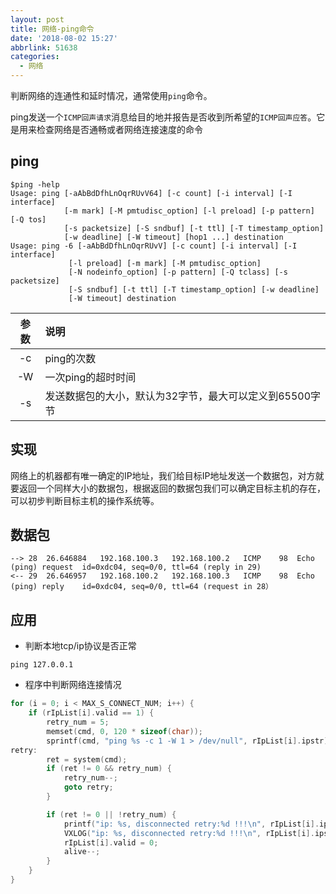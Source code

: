 ```yaml
---
layout: post
title: 网络-ping命令
date: '2018-08-02 15:27'
abbrlink: 51638
categories:
  - 网络
---
```


判断网络的连通性和延时情况，通常使用`ping`命令。

ping发送一个`ICMP回声请求`消息给目的地并报告是否收到所希望的`ICMP回声应答`。它是用来检查网络是否通畅或者网络连接速度的命令

<!--more-->

## ping

```
$ping -help
Usage: ping [-aAbBdDfhLnOqrRUvV64] [-c count] [-i interval] [-I interface]
            [-m mark] [-M pmtudisc_option] [-l preload] [-p pattern] [-Q tos]
            [-s packetsize] [-S sndbuf] [-t ttl] [-T timestamp_option]
            [-w deadline] [-W timeout] [hop1 ...] destination
Usage: ping -6 [-aAbBdDfhLnOqrRUvV] [-c count] [-i interval] [-I interface]
             [-l preload] [-m mark] [-M pmtudisc_option]
             [-N nodeinfo_option] [-p pattern] [-Q tclass] [-s packetsize]
             [-S sndbuf] [-t ttl] [-T timestamp_option] [-w deadline]
             [-W timeout] destination
```
| 参数 | 说明               |
|:----:|:-------------------|
| -c  | ping的次数         |
| -W  | 一次ping的超时时间 |
| -s  | 发送数据包的大小，默认为32字节，最大可以定义到65500字节  |

## 实现

网络上的机器都有唯一确定的IP地址，我们给目标IP地址发送一个数据包，对方就要返回一个同样大小的数据包，根据返回的数据包我们可以确定目标主机的存在，可以初步判断目标主机的操作系统等。

## 数据包

```
--> 28	26.646884	192.168.100.3	192.168.100.2	ICMP	98	Echo (ping) request  id=0xdc04, seq=0/0, ttl=64 (reply in 29)
<-- 29	26.646957	192.168.100.2	192.168.100.3	ICMP	98	Echo (ping) reply    id=0xdc04, seq=0/0, ttl=64 (request in 28）
```

## 应用

* 判断本地tcp/ip协议是否正常
```
ping 127.0.0.1
```
* 程序中判断网络连接情况
``` C
for (i = 0; i < MAX_S_CONNECT_NUM; i++) {
    if (rIpList[i].valid == 1) {
        retry_num = 5;
        memset(cmd, 0, 120 * sizeof(char));
        sprintf(cmd, "ping %s -c 1 -W 1 > /dev/null", rIpList[i].ipstr);
retry:
        ret = system(cmd);
        if (ret != 0 && retry_num) {
            retry_num--;
            goto retry;
        }

        if (ret != 0 || !retry_num) {
            printf("ip: %s, disconnected retry:%d !!!\n", rIpList[i].ipstr, retry_num);
            VXLOG("ip: %s, disconnected retry:%d !!!\n", rIpList[i].ipstr, retry_num);
            rIpList[i].valid = 0;
            alive--;
        }
    }
}
```
